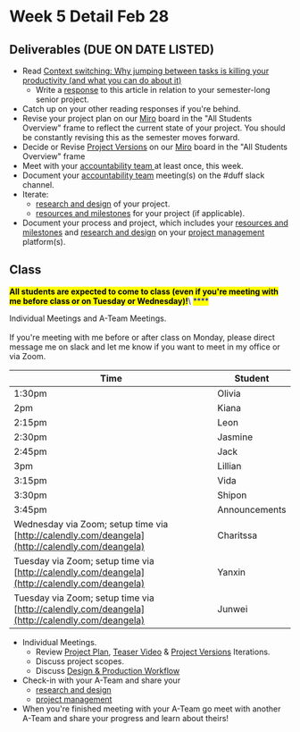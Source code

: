 # Week 5 Detail Feb 28

## Deliverables (DUE ON DATE LISTED)

* Read [Context switching: Why jumping between tasks is killing your productivity (and what you can do about it)](https://blog.rescuetime.com/context-switching/)
  * Write a [response](../assignments/responses.md) to this article in relation to your semester-long senior project.
* Catch up on your other reading responses if you're behind.
* Revise your project plan on our [Miro](https://miro.com/app/board/uXjVOWb7kyo=/) board in the "All Students Overview" frame to reflect the current state of your project. You should be constantly revising this as the semester moves forward.
* Decide or Revise [Project Versions](../assignments/project\_plan/project\_versions.md) on our [Miro](https://miro.com/app/board/uXjVOWb7kyo=/) board in the "All Students Overview" frame
* Meet with your [accountability team ](../assignments/accountability\_partner.md)at least once, this week.&#x20;
* Document your [accountability team](../assignments/accountability\_partner.md) meeting(s) on the #duff slack channel.
* Iterate:&#x20;
  * [research and design](../assignments/project\_plan/) of your project.
  * [resources and milestones](../assignments/project\_plan/) for your project (if applicable).
* Document your process and project, which includes your [resources and milestones](../assignments/project\_plan/) and [research and design](../assignments/project\_plan/) on your [project management](../assignments/website.md) platform(s).

## Class

<mark style="background-color:yellow;">**All students are expected to come to class (even if you're meeting with me before class or on Tuesday or Wednesday)!**</mark>\ <mark style="color:blue;">****</mark>

Individual Meetings and A-Team Meetings. \
\
If you're meeting with me before or after class on Monday, please direct message me on slack and let me know if you want to meet in my office or via Zoom.&#x20;

| Time                                                                                            | Student       |
| ----------------------------------------------------------------------------------------------- | ------------- |
| 1:30pm                                                                                          | Olivia        |
| 2pm                                                                                             | Kiana         |
| 2:15pm                                                                                          | Leon          |
| 2:30pm                                                                                          | Jasmine       |
| 2:45pm                                                                                          | Jack          |
| 3pm                                                                                             | Lillian       |
| 3:15pm                                                                                          | Vida          |
| 3:30pm                                                                                          | Shipon        |
| 3:45pm                                                                                          | Announcements |
| Wednesday via Zoom; setup time via [http://calendly.com/deangela](http://calendly.com/deangela) | Charitssa     |
| Tuesday via Zoom; setup time via [http://calendly.com/deangela](http://calendly.com/deangela)   | Yanxin        |
| Tuesday via Zoom; setup time via [http://calendly.com/deangela](http://calendly.com/deangela)   | Junwei        |

* Individual Meetings.&#x20;
  * Review [Project Plan](../assignments/project\_plan/), [Teaser Video](../assignments/project\_plan/project\_versions.md) & [Project Versions](../assignments/project\_plan/project\_versions.md) Iterations.&#x20;
  * Discuss project scopes.
  * Discuss [Design & Production Workflow](../resources/design-and-production-workflow.md)
* Check-in with your A-Team and share your
  * [research and design](../assignments/project\_plan/)
  * [project management](../assignments/website.md)
* When you're finished meeting with your A-Team go meet with another A-Team and share your progress and learn about theirs!
